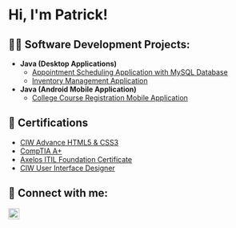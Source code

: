<h1>Hi, I'm Patrick!

<h2>👨‍💻 Software Development Projects:</h2>

- <b>Java (Desktop Applications)</b>
  - [Appointment Scheduling Application with MySQL Database]([https://github.com/joshmadakor1/EncrypterPOC](https://github.com/PatK3/SchedulingApplication))
  - [Inventory Management Application](https://github.com/joshmadakor1/DecrypterPOC)
- <b>Java (Android Mobile Application)</b>
  - [College Course Registration Mobile Application](https://github.com/joshmadakor1/Package-Delivery-Pathfinding-Algorithm)

<h2>📜 Certifications</h2>

- [CIW Advance HTML5 & CSS3](https://www.ciwcertified.com/ciw-certifications/web-and-mobile-design-series/advanced-html5-and-css3-specialist)
- [CompTIA A+](https://www.comptia.org/certifications/a)
- [Axelos ITIL Foundation Certificate](https://www.axelos.com/certifications/itil-service-management/itil-4-foundation)
- [CIW User Interface Designer](https://www.ciwcertified.com/ciw-certifications/web-and-mobile-design-series/user-interface-designer)


<h2> 🤳 Connect with me:</h2>

[<img align="left" alt="JoshMadakor | LinkedIn" width="22px" src="https://cdn.jsdelivr.net/npm/simple-icons@v3/icons/linkedin.svg" />][linkedin]



[linkedin]: https://linkedin.com/in/patrickkamali

<!--
**PatK3/PatK3** is a ✨ _special_ ✨ repository because its `README.md` (this file) appears on your GitHub profile.

Here are some ideas to get you started:

- 🔭 I’m currently working on ...
- 🌱 I’m currently learning ...
- 👯 I’m looking to collaborate on ...
- 🤔 I’m looking for help with ...
- 💬 Ask me about ...
- 📫 How to reach me: ...
- 😄 Pronouns: ...
- ⚡ Fun fact: ...
-->
